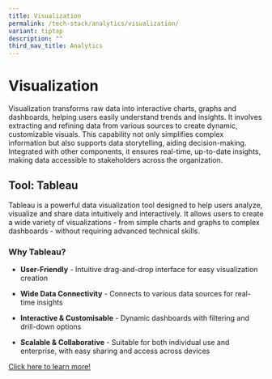 ```yaml
---
title: Visualization
permalink: /tech-stack/analytics/visualization/
variant: tiptap
description: ""
third_nav_title: Analytics
---
```

<h1>Visualization</h1>
<p>Visualization transforms raw data into interactive charts, graphs and
dashboards, helping users easily understand trends and insights. It involves
extracting and refining data from various sources to create dynamic, customizable
visuals. This capability not only simplifies complex information but also
supports data storytelling, aiding decision-making. Integrated with other
components, it ensures real-time, up-to-date insights, making data accessible
to stakeholders across the organization.</p>
<p></p>
<h2>Tool: Tableau</h2>
<p>Tableau is a powerful data visualization tool designed to help users analyze,
visualize and share data intuitively and interactively. It allows users
to create a wide variety of visualizations - from simple charts and graphs
to complex dashboards - without requiring advanced technical skills.</p>
<p></p>
<p></p>
<h3>Why Tableau?</h3>
<ul data-tight="true" class="tight">
<li>
<p><strong>User-Friendly</strong> - Intuitive drag-and-drop interface for
easy visualization creation</p>
</li>
<li>
<p><strong>Wide Data Connectivity</strong> - Connects to various data sources
for real-time insights</p>
</li>
<li>
<p><strong>Interactive &amp; Customisable</strong> - Dynamic dashboards with
filtering and drill-down options</p>
</li>
<li>
<p><strong>Scalable &amp; Collaborative</strong> - Suitable for both individual
use and enterprise, with easy sharing and access across devices</p>
</li>
</ul>
<p></p>
<p><a href="https://www.tableau.com/" rel="noopener nofollow" target="_blank">Click here to learn more!</a>
</p>